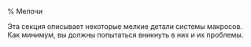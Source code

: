% Мелочи

Эта секция описывает некоторые мелкие детали системы макросов.  Как минимум, вы должны попытаться вникнуть в них и их проблемы.

